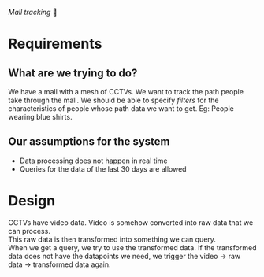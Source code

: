 _Mall tracking_ 🛒
# Requirements
## What are we trying to do?
We have a mall with a mesh of CCTVs. We want to track the path people take through the mall. We should be able to specify _filters_ for the characteristics of people whose path data we want to get. Eg: People wearing blue shirts.

## Our assumptions for the system
- Data processing does not happen in real time
- Queries for the data of the last 30 days are allowed

# Design
CCTVs have video data. Video is somehow converted into raw data that we can process.  
This raw data is then transformed into something we can query.  
When we get a query, we try to use the transformed data. If the transformed data does not have the datapoints we need, we trigger the video -> raw data -> transformed data again.  